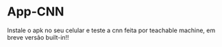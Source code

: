 # App-CNN

Instale o apk no seu celular e teste a cnn feita por teachable machine, em breve versão built-in!!
